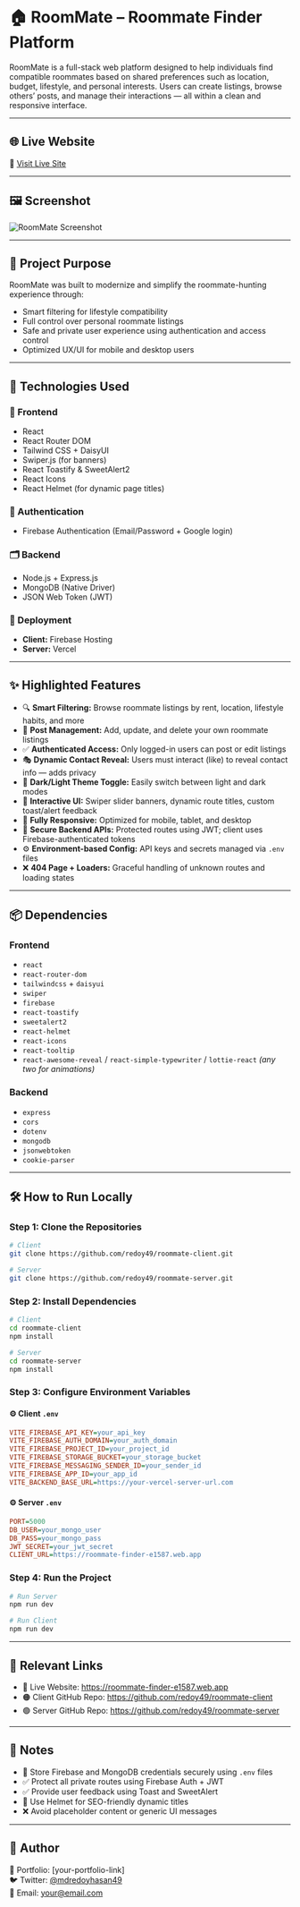 # 🏠 RoomMate – Roommate Finder Platform

RoomMate is a full-stack web platform designed to help individuals find compatible roommates based on shared preferences such as location, budget, lifestyle, and personal interests. Users can create listings, browse others’ posts, and manage their interactions — all within a clean and responsive interface.

---

## 🌐 Live Website

🔗 [Visit Live Site](https://roommate-finder-e1587.web.app)

---

## 🖼️ Screenshot

![RoomMate Screenshot](https://i.ibb.co/sample-image.png) <!-- Replace with your actual screenshot URL -->

---

## 🎯 Project Purpose

RoomMate was built to modernize and simplify the roommate-hunting experience through:
- Smart filtering for lifestyle compatibility
- Full control over personal roommate listings
- Safe and private user experience using authentication and access control
- Optimized UX/UI for mobile and desktop users

---

## 🚀 Technologies Used

### 🧩 Frontend
- React
- React Router DOM
- Tailwind CSS + DaisyUI
- Swiper.js (for banners)
- React Toastify & SweetAlert2
- React Icons
- React Helmet (for dynamic page titles)

### 🔐 Authentication
- Firebase Authentication (Email/Password + Google login)

### 🗂 Backend
- Node.js + Express.js
- MongoDB (Native Driver)
- JSON Web Token (JWT)

### 🚀 Deployment
- **Client:** Firebase Hosting  
- **Server:** Vercel

---

## ✨ Highlighted Features

- 🔍 **Smart Filtering:** Browse roommate listings by rent, location, lifestyle habits, and more
- 🧾 **Post Management:** Add, update, and delete your own roommate listings
- ✅ **Authenticated Access:** Only logged-in users can post or edit listings
- 🎭 **Dynamic Contact Reveal:** Users must interact (like) to reveal contact info — adds privacy
- 🌙 **Dark/Light Theme Toggle:** Easily switch between light and dark modes
- 🧭 **Interactive UI:** Swiper slider banners, dynamic route titles, custom toast/alert feedback
- 📱 **Fully Responsive:** Optimized for mobile, tablet, and desktop
- 🔐 **Secure Backend APIs:** Protected routes using JWT; client uses Firebase-authenticated tokens
- ⚙️ **Environment-based Config:** API keys and secrets managed via `.env` files
- ❌ **404 Page + Loaders:** Graceful handling of unknown routes and loading states

---

## 📦 Dependencies

### Frontend

- `react`
- `react-router-dom`
- `tailwindcss` + `daisyui`
- `swiper`
- `firebase`
- `react-toastify`
- `sweetalert2`
- `react-helmet`
- `react-icons`
- `react-tooltip`
- `react-awesome-reveal` / `react-simple-typewriter` / `lottie-react` *(any two for animations)*

### Backend

- `express`
- `cors`
- `dotenv`
- `mongodb`
- `jsonwebtoken`
- `cookie-parser`

---

## 🛠️ How to Run Locally

### Step 1: Clone the Repositories

```bash
# Client
git clone https://github.com/redoy49/roommate-client.git

# Server
git clone https://github.com/redoy49/roommate-server.git
```

### Step 2: Install Dependencies

```bash
# Client
cd roommate-client
npm install

# Server
cd roommate-server
npm install
```

### Step 3: Configure Environment Variables

#### ⚙️ Client `.env`

```ini
VITE_FIREBASE_API_KEY=your_api_key
VITE_FIREBASE_AUTH_DOMAIN=your_auth_domain
VITE_FIREBASE_PROJECT_ID=your_project_id
VITE_FIREBASE_STORAGE_BUCKET=your_storage_bucket
VITE_FIREBASE_MESSAGING_SENDER_ID=your_sender_id
VITE_FIREBASE_APP_ID=your_app_id
VITE_BACKEND_BASE_URL=https://your-vercel-server-url.com
```

#### ⚙️ Server `.env`

```ini
PORT=5000
DB_USER=your_mongo_user
DB_PASS=your_mongo_pass
JWT_SECRET=your_jwt_secret
CLIENT_URL=https://roommate-finder-e1587.web.app
```

### Step 4: Run the Project

```bash
# Run Server
npm run dev

# Run Client
npm run dev
```

---

## 🔗 Relevant Links

- 🔴 Live Website: https://roommate-finder-e1587.web.app  
- 🟠 Client GitHub Repo: https://github.com/redoy49/roommate-client  
- 🟢 Server GitHub Repo: https://github.com/redoy49/roommate-server

---

## 📌 Notes

- 🔐 Store Firebase and MongoDB credentials securely using `.env` files
- ✅ Protect all private routes using Firebase Auth + JWT
- ✅ Provide user feedback using Toast and SweetAlert
- 🧠 Use Helmet for SEO-friendly dynamic titles
- ❌ Avoid placeholder content or generic UI messages

---

## 👤 Author

🔗 Portfolio: [your-portfolio-link]  
🐦 Twitter: [@mdredoyhasan49](https://twitter.com/mdredoyhasan49)  
📧 Email: your@email.com
